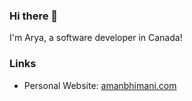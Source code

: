 ### Hi there 👋
I'm Arya, a software developer in Canada!

### Links
- Personal Website: [amanbhimani.com](https://aryascripts.com)
